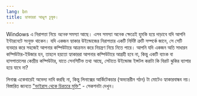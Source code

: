 ```yaml
---
lang: bn
title: হ্যাকাররা আঙুল চুষুক।
---
```


Windows এ নিরাপত্তা নিয়ে <i>অনেক</i> সমস্যা আছে। এসব সমস্যা অনেক ক্ষেত্রেই হুমকি হয়ে দাড়াবে যদি আপনি ইন্টারনেটে সংযুক্ত থাকেন। যদি একজন হ্যাকার উইন্ডোজের নিরাপত্তার একটি নির্দিষ্ট ত্রুটি সম্পর্কে জানে, সে সেটি ব্যবহার করে সহজেই আপনার কম্পিউটারে আক্রমন করে নিয়ন্ত্রণ নিয়ে নিতে পারে। আপনি যদি একজন অতি সাধারন কম্পিউটার-ইউজার হন, তাহলে হয়তো হ্যাকাররা আপনার কম্পিউটারে আগ্রহী হবে না, কিন্তু একটি ব্যাংক বা হাসপাতালের কেন্দ্রীয় কম্পিউটার, যাতে সেনসিটিভ তথ্য আছে, সেটাতে উইন্ডোজ ইন্সটল করাটা কি বিরাট ঝুকির ব্যাপার হয়ে যাবে না?

লিনাক্স একেবারেই অভেদ্য দাবি করছি না, কিন্তু লিনাক্সের আর্কিটেকচার (অভ্যন্তরীন গঠন) টা মোটেও হ্যাকারবান্ধব নয়। বিস্তারিত জানতে <a href="\items\viruses">"ভাইরাস থেকে চিরতরে মুক্তি"</a>  - সেকশনটা দেখুন।






